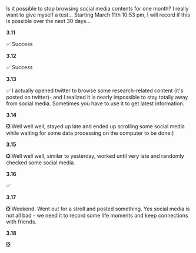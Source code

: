Is it possible to stop browsing social media contents for one month? I really want to give myself a test... Starting March 11th 10:53 pm, I will record if this is possible over the next 30 days...

**3.11**

✅ Success

**3.12**

✅ Success

**3.13**

✅ I actually opened twitter to browse some research-related content (it's posted on twitter)- and I realized it is nearly impossible to stay totally away from social media. Sometimes you have to use it to get latest information.

**3.14**

❎ Well well well, stayed up late and ended up scrolling some social media while waiting for some data processing on the computer to be done:)

**3.15**

❎ Well well well, similar to yesterday, worked until very late and randomly checked some social media.

**3.16**

✅

**3.17**

❎ Weekend. Went out for a stroll and posted something. Yes social media is not all bad - we need it to record some life moments and keep connections with friends.

**3.18**

❎ 
